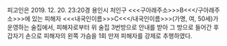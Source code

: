 피고인은 2019. 12. 20. 23:20경 용인시 처인구 <<<구아래주소>>>B<<</구아래주소>>>에 있는 피해자 <<<내국인이름>>>C<<</내국인이름>>>(가명, 여, 50세)가 운영하는 술집에서, 피해자로부터 위 술집 3번방으로 안내를 받아 그 방으로 들어간 후 갑자기 손으로 피해자의 왼쪽 가슴을 1회 만져 피해자를 강제로 추행하였다.